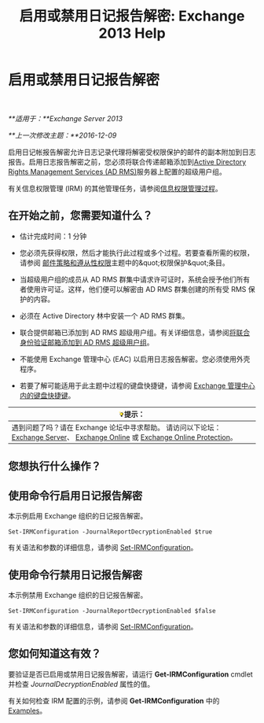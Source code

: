 ﻿---
title: '启用或禁用日记报告解密: Exchange 2013 Help'
TOCTitle: 启用或禁用日记报告解密
ms:assetid: 1dedbe73-2c1a-4b14-8799-5091aaec7965
ms:mtpsurl: https://technet.microsoft.com/zh-cn/library/Dd638092(v=EXCHG.150)
ms:contentKeyID: 50490023
ms.date: 05/21/2018
mtps_version: v=EXCHG.150
ms.translationtype: MT
---

# 启用或禁用日记报告解密

 

_**适用于：**Exchange Server 2013_

_**上一次修改主题：**2016-12-09_

启用日记帐报告解密允许日志记录代理将解密受权限保护的邮件的副本附加到日志报告。启用日志报告解密之前，您必须将联合传递邮箱添加到[Active Directory Rights Management Services (AD RMS)](https://technet.microsoft.com/en-us/library/hh831364.aspx)服务器上配置的超级用户组。

有关信息权限管理 (IRM) 的其他管理任务，请参阅[信息权限管理过程](information-rights-management-procedures-exchange-2013-help.md)。

## 在开始之前，您需要知道什么？

  - 估计完成时间：1 分钟

  - 您必须先获得权限，然后才能执行此过程或多个过程。若要查看所需的权限，请参阅 [邮件策略和遵从性权限](messaging-policy-and-compliance-permissions-exchange-2013-help.md)主题中的\&quot;权限保护\&quot;条目。

  - 当超级用户组的成员从 AD RMS 群集中请求许可证时，系统会授予他们所有者使用许可证。这样，他们便可以解密由 AD RMS 群集创建的所有受 RMS 保护的内容。

  - 必须在 Active Directory 林中安装一个 AD RMS 群集。

  - 联合提供邮箱已添加到 AD RMS 超级用户组。有关详细信息，请参阅[将联合身份验证邮箱添加到 AD RMS 超级用户组](add-the-federation-mailbox-to-the-ad-rms-super-users-group-exchange-2013-help.md)。

  - 不能使用 Exchange 管理中心 (EAC) 以启用日志报告解密。您必须使用外壳程序。

  - 若要了解可能适用于此主题中过程的键盘快捷键，请参阅 [Exchange 管理中心内的键盘快捷键](keyboard-shortcuts-in-the-exchange-admin-center-exchange-online-protection-help.md)。

<table>
<thead>
<tr class="header">
<th><img src="images/Bb124558.tip(EXCHG.150).gif" title="提示" alt="提示" />提示：</th>
</tr>
</thead>
<tbody>
<tr class="odd">
<td>遇到问题了吗？请在 Exchange 论坛中寻求帮助。 请访问以下论坛：<a href="https://go.microsoft.com/fwlink/p/?linkid=60612">Exchange Server</a>、 <a href="https://go.microsoft.com/fwlink/p/?linkid=267542">Exchange Online</a> 或 <a href="https://go.microsoft.com/fwlink/p/?linkid=285351">Exchange Online Protection</a>。</td>
</tr>
</tbody>
</table>


## 您想执行什么操作？

## 使用命令行启用日记报告解密

本示例启用 Exchange 组织的日记报告解密。

    Set-IRMConfiguration -JournalReportDecryptionEnabled $true

有关语法和参数的详细信息，请参阅 [Set-IRMConfiguration](https://technet.microsoft.com/zh-cn/library/dd979792\(v=exchg.150\))。

## 使用命令行禁用日记报告解密

本示例禁用 Exchange 组织的日记报告解密。

    Set-IRMConfiguration -JournalReportDecryptionEnabled $false

有关语法和参数的详细信息，请参阅 [Set-IRMConfiguration](https://technet.microsoft.com/zh-cn/library/dd979792\(v=exchg.150\))。

## 您如何知道这有效？

要验证是否已启用或禁用日记报告解密，请运行 **Get-IRMConfiguration** cmdlet 并检查 *JournalDecryptionEnabled* 属性的值。

有关如何检查 IRM 配置的示例，请参阅 **Get-IRMConfiguration** 中的[Examples](https://technet.microsoft.com/zh-cn/e1821219-fe18-4642-a9c2-58eb0aadd61a\(exchg.150\)#examples)。

